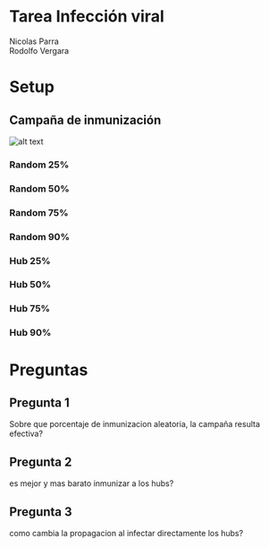 # Tarea Infección viral
Nicolas Parra\
Rodolfo Vergara
# Setup
## Campaña de inmunización
![alt text](image-6.png)
### Random 25%

### Random 50%

### Random 75% 

### Random 90%

### Hub 25%

### Hub 50%

### Hub 75%

### Hub 90%

# Preguntas
## Pregunta 1 
Sobre que porcentaje de inmunizacion aleatoria, la campaña resulta efectiva?
## Pregunta 2
es mejor y mas barato inmunizar a los hubs?
## Pregunta 3
como cambia la propagacion al infectar directamente los hubs?